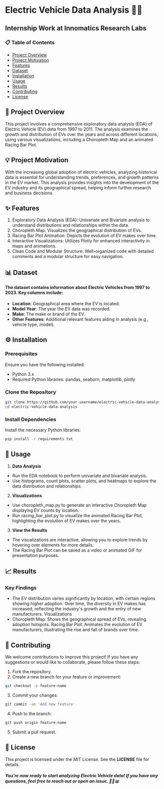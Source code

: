 # Electric Vehicle Data Analysis 🚗🔋

## Internship Work at Innomatics Research Labs

### 📋 Table of Contents
- [Project Overview](#project-overview)
- [Project Motivation](#project-motivation)
- [Features](#features)
- [Dataset](#dataset)
- [Installation](#installation)
- [Usage](#usage)
- [Results](#results)
- [Contributing](#contributing)
- [License](#license)

## 📌 Project Overview
This project involves a comprehensive exploratory data analysis (EDA) of Electric Vehicle (EV) data from 1997 to 2011. The analysis examines the growth and distribution of EVs over the years and across different locations, using various visualizations, including a Choropleth Map and an animated Racing Bar Plot.

## 💡 Project Motivation
With the increasing global adoption of electric vehicles, analyzing historical data is essential for understanding trends, preferences, and growth patterns in the EV market. This analysis provides insights into the development of the EV industry and its geographical spread, helping inform further research and business decisions.

## ✨ Features
1. Exploratory Data Analysis (EDA): Univariate and Bivariate analysis to understand distributions and relationships within the data.
2. Choropleth Map: Visualizes the geographical distribution of EVs.
3. Racing Bar Plot Animation: Depicts the evolution of EV makes over time.
4. Interactive Visualizations: Utilizes Plotly for enhanced interactivity in maps and animations.
5. Clean Code and Modular Structure: Well-organized code with detailed comments and a modular structure for easy navigation.
   
## 📊 Dataset
#### The dataset contains information about Electric Vehicles from 1997 to 2023. Key columns include:
- **Location**: Geographical area where the EV is located.
- **Model Year**: The year the EV data was recorded.
- **Make**: The make or brand of the EV.
- **Other Features**: Additional relevant features aiding in analysis (e.g., vehicle type, model).
 
## ⚙️ Installation
### Prerequisites
Ensure you have the following installed:
- Python 3.x
- Required Python libraries: pandas, seaborn, matplotlib, plotly

### Clone the Repository
```bash
git clone https://github.com/your-username/electric-vehicle-data-analysis.git
cd electric-vehicle-data-analysis
```
### Install Dependencies
Install the necessary Python libraries:
```bash
pip install -r requirements.txt
```
## 🚀 Usage
1. **Data Analysis**
- Run the EDA notebook to perform univariate and bivariate analysis.
- Use histograms, count plots, scatter plots, and heatmaps to explore the data distribution and relationships.
2. **Visualizations**
- Use choropleth_map.py to generate an interactive Choropleth Map displaying EV counts by location.
- Run racing_bar_plot.py to visualize the animated Racing Bar Plot, highlighting the evolution of EV makes over the years.
3. **View the Results**
- The visualizations are interactive, allowing you to explore trends by hovering over elements for more details.
- The Racing Bar Plot can be saved as a video or animated GIF for presentation purposes.
## 📈 Results
### Key Findings
- The EV distribution varies significantly by location, with certain regions showing higher adoption.
Over time, the diversity in EV makes has increased, reflecting the industry's growth and the entry of new manufacturers.
Visualizations
- Choropleth Map: Shows the geographical spread of EVs, revealing adoption hotspots.
Racing Bar Plot: Animates the evolution of EV manufacturers, illustrating the rise and fall of brands over time.
## 🤝 Contributing
We welcome contributions to improve this project! If you have any suggestions or would like to collaborate, please follow these steps:
1. Fork the repository.
2. Create a new branch for your feature or improvement:
```bash
git checkout -b feature-name
```
3. Commit your changes:
``` bash
git commit -am 'Add new feature'
```
4. Push to the branch:
```bash
git push origin feature-name
```
5. Submit a pull request.

## 📜 License
This project is licensed under the MIT License. See the **LICENSE** file for details.

##### You’re now ready to start analyzing Electric Vehicle data! If you have any questions, feel free to reach out or open an issue. 🚗🔋📊
